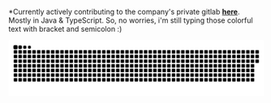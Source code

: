 <p>
*Currently actively contributing to the company's private gitlab
<a href="https://gitlab.com/lucky3395550"><b>here</b></a>. Mostly in Java & TypeScript. So, no worries, i'm still typing those colorful text with bracket and semicolon :)
</p>

<a href=#><img src="contributions.svg"></a>
